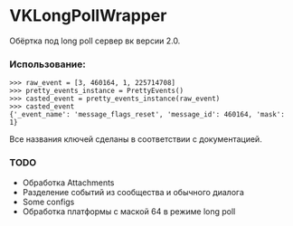 # VKLongPollWrapper

Обёртка под long poll сервер вк версии 2.0.

### Использование:
```
>>> raw_event = [3, 460164, 1, 225714708]
>>> pretty_events_instance = PrettyEvents()
>>> casted_event = pretty_events_instance(raw_event)
>>> casted_event
{'_event_name': 'message_flags_reset', 'message_id': 460164, 'mask': 1}
```

Все названия ключей сделаны в соответствии с документацией.

### TODO

* Обработка Attachments
* Разделение событий из сообщества и обычного диалога
* Some configs
* Обработка платформы с маской 64 в режиме long poll
